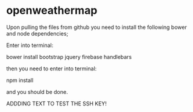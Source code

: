 # openweathermap

Upon pulling the files from github you need to install the following bower and node dependencies;

Enter into terminal:

bower install bootstrap jquery firebase handlebars

then you need to enter into terminal:

npm install

and you should be done.



ADDDING TEXT TO TEST THE SSH KEY!
